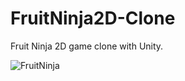 # FruitNinja2D-Clone
Fruit Ninja 2D game clone with Unity.

![FruitNinja](https://user-images.githubusercontent.com/65050348/186490856-4a7e0fab-9b54-460d-ae13-fba722e74979.PNG)
